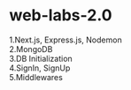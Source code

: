 # web-labs-2.0

1.Next.js, Express.js, Nodemon\
2.MongoDB\
3.DB Initialization\
4.SignIn, SignUp\
5.Middlewares
